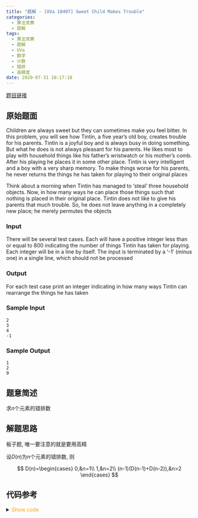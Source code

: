 ```yaml
---
title: "题解 - [UVa 10497] Sweet Child Makes Trouble"
categories:
  - 算法竞赛
  - 题解
tags:
  - 算法竞赛
  - 题解
  - UVa
  - 数学
  - 计数
  - 错排
  - 高精度
date: 2020-07-31 10:17:18
---
```


[题目链接](https://vjudge.net/problem/UVA-10497/origin)

<!-- more -->

## 原始题面

Children are always sweet but they can sometimes make you feel bitter. In this problem, you will see how Tintin, a five year’s old boy, creates trouble for his parents. Tintin is a joyful boy and is always busy in doing something. But what he does is not always pleasant for his parents. He likes most to play with household things like his father’s wristwatch or his mother’s comb. After his playing he places it in some other place. Tintin is very intelligent and a boy with a very sharp memory. To make things worse for his parents, he never returns the things he has taken for playing to their original places

Think about a morning when Tintin has managed to ‘steal’ three household objects. Now, in how many ways he can place those things such that nothing is placed in their original place. Tintin does not like to give his parents that much trouble. So, he does not leave anything in a completely new place; he merely permutes the objects

### Input

There will be several test cases. Each will have a positive integer less than or equal to 800 indicating the number of things Tintin has taken for playing. Each integer will be in a line by itself. The input is terminated by a ‘-1’ (minus one) in a single line, which should not be processed

### Output

For each test case print an integer indicating in how many ways Tintin can rearrange the things he has taken

### Sample Input

```input1
2
3
4
-1
```

### Sample Output

```output1
1
2
9
```

## 题意简述

求$n$个元素的错排数

## 解题思路

板子题, 唯一要注意的就是要用高精

设$D(n)$为$n$个元素的错排数, 则

$$
D(n)=\begin{cases}
  0,&n=1\\
  1,&n=2\\
  (n-1)(D(n-1)+D(n-2)),&n>2
\end{cases}
$$

## 代码参考

<details>
<summary><font color='orange'>Show code</font></summary>

{% icodeweb cpa_cpp title:UVA_10497 UVA/10497/0.cpp %}

</details>
